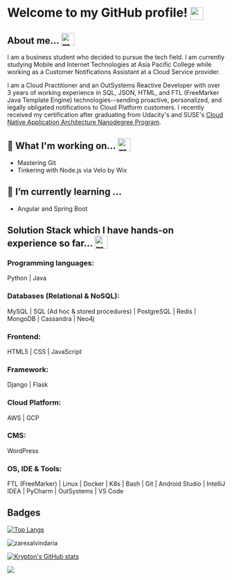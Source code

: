 # Welcome to my GitHub profile! <img width="30" style="vertical-align:text-bottom;" src="https://emojis.slackmojis.com/emojis/images/1587134085/8661/fast_meow_party.gif?1587134085" alt="meow party" />


## About me... <img width="30" style="vertical-align:text-bottom;" src="https://emojis.slackmojis.com/emojis/images/1613273603/12755/meow_wave_peak.png?1613273603" alt="meow wave peak" />  

I am a business student who decided to pursue the tech field. I am currently studying Mobile and Internet Technologies at Asia Pacific College while working as a Customer Notifications Assistant at a Cloud Service provider.

I am a Cloud Practitioner and an OutSystems Reactive Developer with over 3 years of working experience in SQL, JSON, HTML, and FTL (FreeMarker Java Template Engine) technologies--sending proactive, personalized, and legally obligated notifications to Cloud Platform customers. I recently received my certification after graduating from Udacity's and SUSE's [Cloud Native Application Architecture Nanodegree Program](https://graduation.udacity.com/confirm/HZJUTKXR).



## 🔭 What I'm working on... <img width="30" style="vertical-align:text-bottom;" src="https://emojis.slackmojis.com/emojis/images/1600706728/10521/meow_code.gif?1600706728" alt="meow code"/> 
- Mastering Git
- Tinkering with Node.js via Velo by Wix

## 🌱 I’m currently learning ...
- Angular and Spring Boot

## Solution Stack which I have hands-on experience so far... <img width="30" style="vertical-align:text-bottom;" src="https://emojis.slackmojis.com/emojis/images/1613773113/13688/meow_dance.gif?1613773113" alt="meow dance"/>

### Programming languages:
Python | Java

### Databases (Relational & NoSQL):
MySQL | SQL (Ad hoc & stored procedures) | PostgreSQL | Redis | MongoDB | Cassandra | Neo4j

### Frontend:
HTML5 | CSS | JavaScript

### Framework:
Django | Flask

### Cloud Platform:
AWS | GCP

### CMS:
WordPress

### OS, IDE & Tools:
FTL (FreeMarker) | Linux | Docker | K8s | Bash | Git | Android Studio | IntelliJ IDEA | PyCharm | OutSystems | VS Code

## Badges

[![Top Langs](https://github-readme-stats.vercel.app/api/top-langs/?username=zarexalvindaria&layout=compact&langs_count=8&theme=dark)](https://github.com/zarexalvindaria)

<p><img align="center" src="https://github-readme-streak-stats.herokuapp.com/?user=zarexalvindaria&theme=dark" alt="zarexalvindaria" /></p> 

[![Krypton's GitHub stats](https://github-readme-stats.anuraghazra1.vercel.app/api?username=zarexalvindaria&count_private=true&include_all_commits=true&show_icons=true&theme=dark)](https://github.com/zarexalvindaria)

![](https://komarev.com/ghpvc/?username=zarexalvindaria)